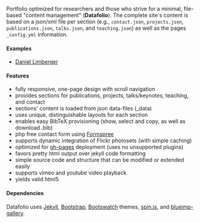 
Portfolio optimized for researchers and those who strive for a minimal, file-based "content management" (**Datafolio**).
The complete site's content is based on a json/xml file per section (e.g., ```contact.json```, ```projects.json```, ```publications.json```, ```talks.json```, and ```teaching.json```) as well as the pages ```_config.yml``` information. 

#### Examples

* [Daniel Limberger](http://www.daniellimberger.de)

#### Features

* fully responsive, one-page design with scroll navigation
* provides sections for publications, projects, talks/keynotes, teaching, and contact
* sections' content is loaded from json data-files (_data)
* uses unique, distinguishable layouts for each section
* enables easy BibTeX provisioning (show, select and copy, as well as download .bib)
* php free contact form using [Formspree](http://formspree.io/)
* supports dynamic integration of Flickr photosets (with simple caching)
* optimized for [gh-pages](https://pages.github.com/) deployment (uses no unsupported plugins)
* favors pretty html output over jekyll code formatting 
* simple source code and structure that can be modified or extended easily
* supports vimeo and youtube video playback
* yields valid html5

#### Dependencies

Datafolio uses [Jekyll](http://jekyllrb.com/), [Bootstrap](http://getbootstrap.com/), [Bootswatch](http://bootswatch.com/) themes, [spin.js](http://fgnass.github.io/spin.js/), and [blueimp-gallery](https://github.com/blueimp/Bootstrap-Image-Gallery).
